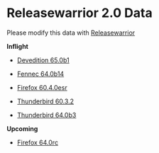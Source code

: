 

Releasewarrior 2.0 Data
=======================

Please modify this data with [Releasewarrior](https://github.com/mozilla-releng/releasewarrior-2.0)

**Inflight**

* [Devedition 65.0b1](/inflight/devedition/devedition-devedition-65.0b1.md)

* [Fennec 64.0b14](/inflight/fennec/fennec-beta-64.0b14.md)

* [Firefox 60.4.0esr](/inflight/firefox/firefox-esr60-60.4.0esr.md)

* [Thunderbird 60.3.2](/inflight/thunderbird/thunderbird-release-60.3.2.md)

* [Thunderbird 64.0b3](/inflight/thunderbird/thunderbird-beta-64.0b3.md)

**Upcoming**

* [Firefox 64.0rc](/upcoming/firefox/firefox-release-rc-64.0rc.md)

